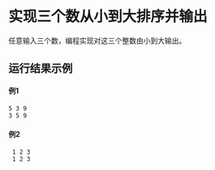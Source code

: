 # 实现三个数从小到大排序并输出
任意输入三个数，编程实现对这三个整数由小到大输出。
## 运行结果示例
#### 例1
```
5 3 9
3 5 9
```
#### 例2
```
 1 2 3
 1 2 3
```

